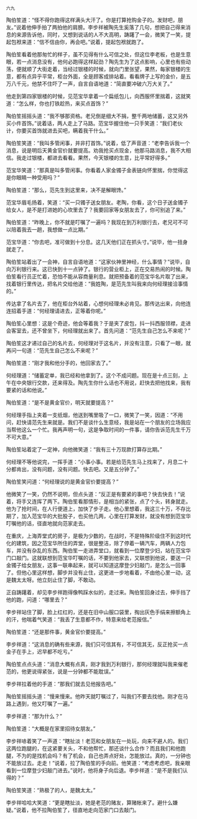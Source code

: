     六九 

   陶伯笙道：“怪不得你跑得这样满头大汗了。你是打算抢购金子的。发财吧，朋友。”说着他伸手拍了两拍他的肩膀。李步祥被陶先生奚落了几句，想把自己得来消息的来源告诉他，同时，又想到说话的人不大高明，踌躇了一会，微笑了一笑，提起包袱来道：“信不信由你，再会吧。”说着，提起包袱就跑了。

   陶伯笙看着他那匆忙的样子，虽不见得有什么可信之处，但这位李老板，也是生意眼，若一点消息没有，他何必跑得这样起劲？陶先生为了这点影响，心里也有些动荡，便就顺了大街走着，当经过银楼的时候，就向门里张望，果然，每家银楼的生意，都有点异乎平常，柜台外面，全是顾客成排站着。看看牌子上写的金价，是五万八千元，他禁不住吓了一声，自言自语地道：“简直要冲破六万大关了。”

   他走到第四家银楼的时候，见范宝华拿着一个扁纸包儿，向西服怀里揣着，这就笑道：“怎么样，你也打铁趁热，来买点首饰？”

   陶伯笙摇摇头道：“我不够那资格。老兄倒是细大不捐，整千两地储蓄，这又另外买小件首饰。”说着话，两人走上了马路。范宝华握住他一只手笑道：“我们老伙计，你要买首饰就进去买吧，瞒着我干什么。”

   陶伯笙笑道：“我叫多管闲事，并非打首饰。”说着，低了声音道：“老李告诉我一个消息，说是明后天黄金官价就要提高。劝我抢买点现金，他那马路消息，我不大相信。我走过银楼，都进去看看。果然，今天银楼的生意，比平常好得多。”

   范宝华笑道：“那真是叫多管闲事。你看着人家金镯子金表链向怀里揣，你觉得这是你眼睛一种受用吗？”

   陶伯笙道：“那么，范先生到这里来，决不是解眼馋。”

   范宝华眉毛扬着，笑道：“买一只镯子送女朋友。老陶，你看，这个日子送金镯子给女人，是不是打进她的心坎里去了？我要回家等女朋友去了，你可别追了来。”

   陶伯笙道：“昨晚上，你不就是叮嘱了一遍吗？我现在到万利银行去，老兄可不可以陪着我去一趟，我想做一点比期。”

   范宝华道：“你去吧，准可做到十分息。这几天他们正在抓头寸。”说毕，他一扭身就走了。

   陶伯笙站着出了一会神，自言自语地道：“这家伙神里神经，什么事情？”说毕，自向万利银行来。这已快到十一点钟了。银行的营业柜上，正在交易热闹的时候。陶伯笙看行员正忙着，恐怕不能从容商量利息。就把预备着的范宝华名片取了出来，找着银行里传达，把名片交给他道：“我姓陶，是范先生叫我来向何经理接洽事情的。”

   传达拿了名片去了，他在柜台外站着，心想何经理未必肯见。那传达出来，向他连连招着手道：“何经理请进去，正等着你呢。”

   陶伯笙心里想：这是个奇迹，他会等着我？于是夹了皮包，抖一抖西服领襟，走进会客室去，还不曾坐下，何经理就出来了。首先问道：“范先生自己怎么不来呢？”

   陶伯笙这才递过自己的名片去，何经理对于这名片，并没有注意，只看了一眼，就再问一句道：“范先生自己怎么不来呢？”

   陶伯笙道：“刚才我和他分手的，他回家去了。”

   何经理道：“储蓄定单，我已经和他拿到了。这个不成问题。现在是十点三刻，上午在中央银行交款，还来得及。陶先生你什么话也不用说，赶快去把他找来，我有要紧的话和他说。”

   陶伯笙道：“是不是黄金官价，明天就要提高？”

   何经理手指上夹着一支纸烟，他送到嘴里吸了一口，微笑了一笑，因道：“不用问，赶快请范先生来就是。我们不是谈什么生意经，我是站在一个朋友的立场我应当帮他这么一个忙。我再声明一句，这是争取时间的一件事，请你告诉范先生千万不可大意。”

   陶伯笙站着定了一定神，向他微笑道：“我有三十万现款打算存比期。”

   何经理不等他说完，一挥手道：“小事小事。若是给范先生马上找来了，月息二十分都肯出，没有问题，没有问题。快去吧。又是五分钟了。”

   陶伯笙笑问道：“何经理说的是黄金官价要提高？”

   他微笑了一笑，仍然不说明，但点头道：“反正是有要紧的事吧？快去快去！”说着，将手又连挥了两下。陶伯笙看那情形，是相当的紧张，点了个头，转身就走。他为了抢时间，在人行便道上，加快了步子走。他心里想着，我这三十万，不存比期了，加入范宝华的大批股子，也买他几两，心里在打算发财，就没有想到范宝华叮嘱他的话，径直地就向范家走去。

   在重庆，上海弄堂式的房子，是极为少数的，在战时，不是特殊阶级住不到这时代化的建筑，因之范宝华所住的弄堂，很是整洁，除了停着一辆汽车，两辆人力包车，并没有杂乱的东西。陶伯笙一走进弄堂口，就看到一位摩登少妇，站在范宝华门口敲门。这就联想到范宝华叮嘱的话，不要到他家去，又联想到他说，要送一只金镯子给女朋友，这事一联串起来，就可以知道这摩登少妇敲门，是怎么一回事了。但他心里这样想，脚步并没有止住，这更进一步地看着，不由他心里一动，这是魏太太呀。他立刻止住了脚，不敢动。

   正自踌躇着，却见李步祥跑得像鸭踩水似的，走过来。陶伯笙回身过去，伸手挡了他的跑，问道：“哪里去？”

   李步祥站住了脚，脸上红红的，还是在旧中山服口袋里，掏出灰色手绢来擦额角上的汗，他喘着气笑道：“我丢了生意都不作，特意来给老范报信。”

   陶伯笙道：“还是那件事，黄金官价要提高。”

   李步祥道：“这消息的确有些来源，我们只可信其有，不可信其无，反正抢买一点金子在手上，迟早都不吃亏。”

   陶伯笙点点头道：“消息大概有点真，刚才我到万利银行，那何经理就叫我来催老范的，他更说得紧张，说是一分钟都不能耽误。”

   李步祥拉着他的手道：“那我们就去见他报告吧。”

   陶伯笙摇摇头道：“慢来慢来。他昨天就叮嘱过了，叫我们不要去找他。刚才在马路上遇到，他又叮嘱了一遍。”

   李步祥道：“那为什么？”

   陶伯笙道：“大概是在家里招待女朋友。”

   李步祥哧着笑了一声道：“瞎扯淡！老范和女朋友在一处玩，向来不避人的。我们这两位跑腿的，在这紧要关头，不和他帮忙，那还谈什么合作？而且我们和他跑腿，不为的是找机会吗？有了机会，自己也弄点好处，怎能放过。真的，一分钟也不能放过去。走走！”说着，拉了陶伯笙的手向前。他笑道：“考虑考虑吧，我亲眼看到一位摩登少妇敲门进去。”说时，他将身子向后退。李步祥道：“是不是我们认得的？”

   陶伯笙笑道：“熟极了的人，是魏太太。”

   李步祥哈哈大笑道：“更是瞎扯淡，她是老范的赌友，算赌帐来了。避什么嫌疑。”说着，他不拉陶伯笙了，径直地走向范家门口去敲门。

